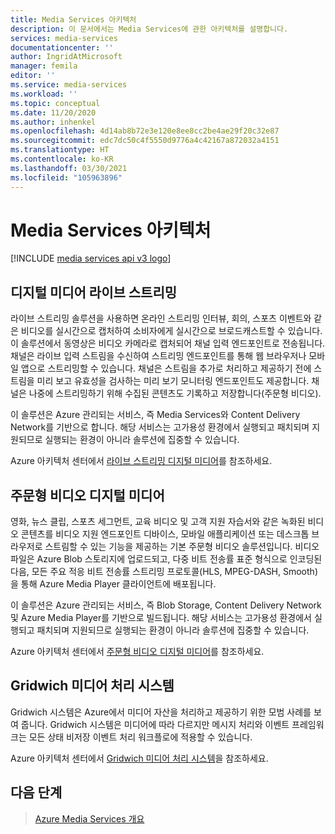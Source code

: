 ```yaml
---
title: Media Services 아키텍처
description: 이 문서에서는 Media Services에 관한 아키텍처를 설명합니다.
services: media-services
documentationcenter: ''
author: IngridAtMicrosoft
manager: femila
editor: ''
ms.service: media-services
ms.workload: ''
ms.topic: conceptual
ms.date: 11/20/2020
ms.author: inhenkel
ms.openlocfilehash: 4d14ab8b72e3e120e8ee8cc2be4ae29f20c32e87
ms.sourcegitcommit: edc7dc50c4f5550d9776a4c42167a872032a4151
ms.translationtype: HT
ms.contentlocale: ko-KR
ms.lasthandoff: 03/30/2021
ms.locfileid: "105963896"
---
```

# <a name="media-services-architectures"></a>Media Services 아키텍처

[!INCLUDE [media services api v3 logo](./includes/v3-hr.md)]

## <a name="live-streaming-digital-media"></a>디지털 미디어 라이브 스트리밍

라이브 스트리밍 솔루션을 사용하면 온라인 스트리밍 인터뷰, 회의, 스포츠 이벤트와 같은 비디오를 실시간으로 캡처하여 소비자에게 실시간으로 브로드캐스트할 수 있습니다. 이 솔루션에서 동영상은 비디오 카메라로 캡처되어 채널 입력 엔드포인트로 전송됩니다. 채널은 라이브 입력 스트림을 수신하여 스트리밍 엔드포인트를 통해 웹 브라우저나 모바일 앱으로 스트리밍할 수 있습니다. 채널은 스트림을 추가로 처리하고 제공하기 전에 스트림을 미리 보고 유효성을 검사하는 미리 보기 모니터링 엔드포인트도 제공합니다. 채널은 나중에 스트리밍하기 위해 수집된 콘텐츠도 기록하고 저장합니다(주문형 비디오).

이 솔루션은 Azure 관리되는 서비스, 즉 Media Services와 Content Delivery Network를 기반으로 합니다. 해당 서비스는 고가용성 환경에서 실행되고 패치되며 지원되므로 실행되는 환경이 아니라 솔루션에 집중할 수 있습니다.

Azure 아키텍처 센터에서 [라이브 스트리밍 디지털 미디어](/azure/architecture/solution-ideas/articles/digital-media-live-stream)를 참조하세요.

## <a name="video-on-demand-digital-media"></a>주문형 비디오 디지털 미디어

영화, 뉴스 클립, 스포츠 세그먼트, 교육 비디오 및 고객 지원 자습서와 같은 녹화된 비디오 콘텐츠를 비디오 지원 엔드포인트 디바이스, 모바일 애플리케이션 또는 데스크톱 브라우저로 스트림할 수 있는 기능을 제공하는 기본 주문형 비디오 솔루션입니다. 비디오 파일은 Azure Blob 스토리지에 업로드되고, 다중 비트 전송률 표준 형식으로 인코딩된 다음, 모든 주요 적응 비트 전송률 스트리밍 프로토콜(HLS, MPEG-DASH, Smooth)을 통해 Azure Media Player 클라이언트에 배포됩니다.

이 솔루션은 Azure 관리되는 서비스, 즉 Blob Storage, Content Delivery Network 및 Azure Media Player를 기반으로 빌드됩니다. 해당 서비스는 고가용성 환경에서 실행되고 패치되며 지원되므로 실행되는 환경이 아니라 솔루션에 집중할 수 있습니다.

Azure 아키텍처 센터에서 [주문형 비디오 디지털 미디어](/azure/architecture/solution-ideas/articles/digital-media-video)를 참조하세요.

## <a name="gridwich-media-processing-system"></a>Gridwich 미디어 처리 시스템

Gridwich 시스템은 Azure에서 미디어 자산을 처리하고 제공하기 위한 모범 사례를 보여 줍니다. Gridwich 시스템은 미디어에 따라 다르지만 메시지 처리와 이벤트 프레임워크는 모든 상태 비저장 이벤트 처리 워크플로에 적용할 수 있습니다.

Azure 아키텍처 센터에서 [Gridwich 미디어 처리 시스템](/azure/architecture/reference-architectures/media-services/gridwich-architecture)을 참조하세요.

## <a name="next-steps"></a>다음 단계

> [Azure Media Services 개요](media-services-overview.md)